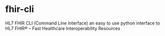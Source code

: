 # fhir-cli
HL7 FHIR CLI (Command Line Interface) an easy to use python interface to HL7 FHIR® – Fast Healthcare Interoperability Resources
